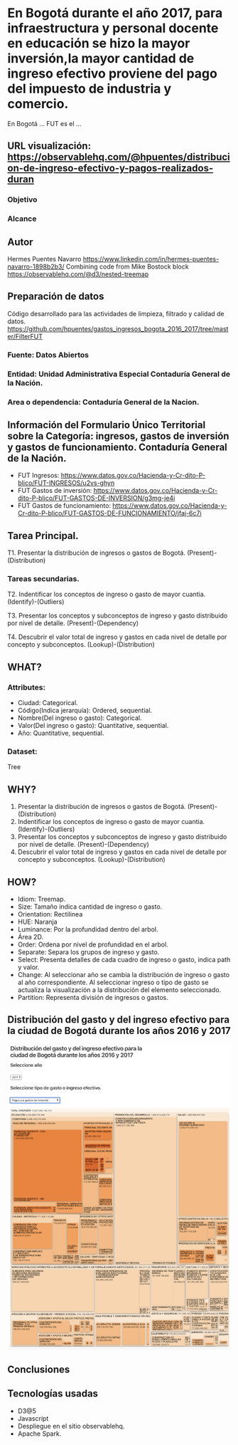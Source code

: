 # En Bogotá durante el año 2017, para infraestructura y personal docente en educación se hizo la mayor inversión,la mayor cantidad de ingreso efectivo proviene del pago del impuesto de industria y comercio.

En Bogotá ... FUT es el ...

## URL visualización: https://observablehq.com/@hpuentes/distribucion-de-ingreso-efectivo-y-pagos-realizados-duran

### Objetivo 

### Alcance

## Autor
Hermes Puentes Navarro https://www.linkedin.com/in/hermes-puentes-navarro-1898b2b3/
Combining code from Mike Bostock block https://observablehq.com/@d3/nested-treemap

## Preparación de datos
Código desarrollado para las actividades de limpieza, filtrado y calidad de datos.
https://github.com/hpuentes/gastos_ingresos_bogota_2016_2017/tree/master/FilterFUT

### Fuente: Datos Abiertos 
### Entidad: Unidad Administrativa Especial Contaduría General de la Nación.
### Area o dependencia: Contaduría General de la Nacion. 
## Información del Formulario Único Territorial sobre la Categoría: ingresos, gastos de inversión y gastos de funcionamiento. Contaduría General de la Nación.
* FUT Ingresos: https://www.datos.gov.co/Hacienda-y-Cr-dito-P-blico/FUT-INGRESOS/u2vs-ghyn
* FUT Gastos de inversión: https://www.datos.gov.co/Hacienda-y-Cr-dito-P-blico/FUT-GASTOS-DE-INVERSION/g3mg-je4i
* FUT Gastos de funcionamiento: https://www.datos.gov.co/Hacienda-y-Cr-dito-P-blico/FUT-GASTOS-DE-FUNCIONAMIENTO/jfaj-6c7i


## Tarea Principal.
T1. Presentar la distribución de ingresos o gastos de Bogotá. 
(Present)-(Distribution)

### Tareas secundarias.
T2. Indentificar los conceptos de ingreso o gasto de mayor cuantia. 
(Identify)-(Outliers)

T3. Presentar los conceptos y subconceptos de ingreso y gasto distribuido por nivel de detalle. 
(Present)-(Dependency)

T4. Descubrir el valor total de ingreso y gastos en cada nivel de detalle por concepto y subconceptos. 
(Lookup)-(Distribution)

## WHAT?
### Attributes: 
* Ciudad: Categorical.
* Código(Indica jerarquía): Ordered, sequential.
* Nombre(Del ingreso o gasto): Categorical.
* Valor(Del ingreso o gasto): Quantitative, sequential.
* Año: Quantitative, sequential.

### Dataset:
Tree

## WHY?
1. Presentar la distribución de ingresos o gastos de Bogotá. (Present)-(Distribution)
2. Indentificar los conceptos de ingreso o gasto de mayor cuantia. (Identify)-(Outliers)
3. Presentar los conceptos y subconceptos de ingreso y gasto distribuido por nivel de detalle. (Present)-(Dependency)
4. Descubrir el valor total de ingreso y gastos en cada nivel de detalle por concepto y subconceptos. (Lookup)-(Distribution)

## HOW?
* Idiom: Treemap.
* Size: Tamaño indica cantidad de ingreso o gasto.
* Orientation: Rectilinea
* HUE: Naranja
* Luminance: Por la profundidad dentro del arbol.
* Área 2D.
* Order: Ordena por nivel de profundidad en el arbol.
* Separate: Separa los grupos de ingreso y gasto.
* Select: Presenta detalles de cada cuadro de ingreso o gasto, indica path y valor.
* Change: Al seleccionar año se cambia la distribución de ingreso o gasto al año correspondiente. Al seleccionar ingreso o tipo de gasto se actualiza la visualización a la distribución del elemento seleccionado.
* Partition: Representa división de ingresos o gastos.

## Distribución del gasto y del ingreso efectivo para la ciudad de Bogotá durante los años 2016 y 2017

![Gastos e ingresos en bogota 2016-2017](https://github.com/hpuentes/gastos_ingresos_bogota_2016_2017/blob/master/ingreso-gasto.png?raw=true)


## Conclusiones 


## Tecnologías usadas
* D3@5
* Javascript
* Despliegue en el sitio observablehq.
* Apache Spark.

